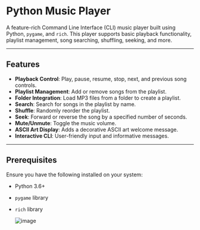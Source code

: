 # Python Music Player

A feature-rich Command Line Interface (CLI) music player built using Python, `pygame`, and `rich`. This player supports basic playback functionality, playlist management, song searching, shuffling, seeking, and more.

---

## Features

- **Playback Control**: Play, pause, resume, stop, next, and previous song controls.
- **Playlist Management**: Add or remove songs from the playlist.
- **Folder Integration**: Load MP3 files from a folder to create a playlist.
- **Search**: Search for songs in the playlist by name.
- **Shuffle**: Randomly reorder the playlist.
- **Seek**: Forward or reverse the song by a specified number of seconds.
- **Mute/Unmute**: Toggle the music volume.
- **ASCII Art Display**: Adds a decorative ASCII art welcome message.
- **Interactive CLI**: User-friendly input and informative messages.

---

## Prerequisites

Ensure you have the following installed on your system:

- Python 3.6+
- `pygame` library
- `rich` library

  ![image](https://github.com/user-attachments/assets/d9d523f6-0cae-4401-b8f5-f1be0db3520b)


